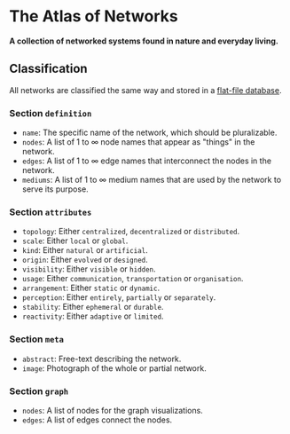 # The Atlas of Networks

**A collection of networked systems found in nature and everyday living.**

## Classification

All networks are classified the same way and stored in a [flat-file database](https://github.com/networkedartifacts/atlas/tree/master/data/networks).

### Section `definition`

- `name`: The specific name of the network, which should be pluralizable.
- `nodes`: A list of 1 to ∞ node names that appear as "things" in the network.
- `edges`: A list of 1 to ∞ edge names that interconnect the nodes in the network.
- `mediums`: A list of 1 to ∞ medium names that are used by the network to serve its purpose.

### Section `attributes`

- `topology`: Either `centralized`, `decentralized` or `distributed`.
- `scale`: Either `local` or `global`.
- `kind`: Either `natural` or `artificial`.
- `origin`: Either `evolved` or `designed`.
- `visibility`: Either `visible` or `hidden`.
- `usage`: Either `communication`, `transportation` or `organisation`.
- `arrangement`: Either `static` or `dynamic`.
- `perception`: Either `entirely`, `partially` or `separately`.
- `stability`: Either `ephemeral` or `durable`.
- `reactivity`: Either `adaptive` or `limited`.

### Section `meta`

- `abstract`: Free-text describing the network.
- `image`: Photograph of the whole or partial network.

### Section `graph`

- `nodes`: A list of nodes for the graph visualizations.
- `edges`: A list of edges connect the nodes.
